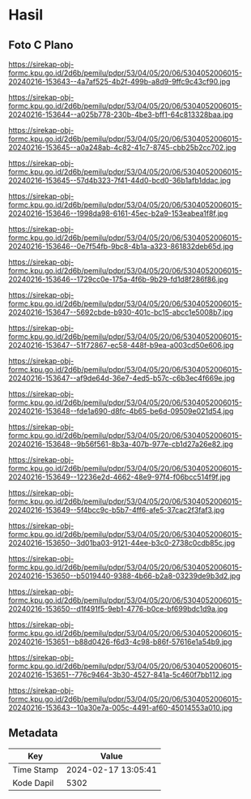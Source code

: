 # Hasil

## Foto C Plano

https://sirekap-obj-formc.kpu.go.id/2d6b/pemilu/pdpr/53/04/05/20/06/5304052006015-20240216-153643--4a7af525-4b2f-499b-a8d9-9ffc9c43cf90.jpg

https://sirekap-obj-formc.kpu.go.id/2d6b/pemilu/pdpr/53/04/05/20/06/5304052006015-20240216-153644--a025b778-230b-4be3-bff1-64c813328baa.jpg

https://sirekap-obj-formc.kpu.go.id/2d6b/pemilu/pdpr/53/04/05/20/06/5304052006015-20240216-153645--a0a248ab-4c82-41c7-8745-cbb25b2cc702.jpg

https://sirekap-obj-formc.kpu.go.id/2d6b/pemilu/pdpr/53/04/05/20/06/5304052006015-20240216-153645--57d4b323-7f41-44d0-bcd0-36b1afb1ddac.jpg

https://sirekap-obj-formc.kpu.go.id/2d6b/pemilu/pdpr/53/04/05/20/06/5304052006015-20240216-153646--1998da98-6161-45ec-b2a9-153eabea1f8f.jpg

https://sirekap-obj-formc.kpu.go.id/2d6b/pemilu/pdpr/53/04/05/20/06/5304052006015-20240216-153646--0e7f54fb-9bc8-4b1a-a323-861832deb65d.jpg

https://sirekap-obj-formc.kpu.go.id/2d6b/pemilu/pdpr/53/04/05/20/06/5304052006015-20240216-153646--1729cc0e-175a-4f6b-9b29-fd1d8f286f86.jpg

https://sirekap-obj-formc.kpu.go.id/2d6b/pemilu/pdpr/53/04/05/20/06/5304052006015-20240216-153647--5692cbde-b930-401c-bc15-abcc1e5008b7.jpg

https://sirekap-obj-formc.kpu.go.id/2d6b/pemilu/pdpr/53/04/05/20/06/5304052006015-20240216-153647--51f72867-ec58-448f-b9ea-a003cd50e606.jpg

https://sirekap-obj-formc.kpu.go.id/2d6b/pemilu/pdpr/53/04/05/20/06/5304052006015-20240216-153647--af9de64d-36e7-4ed5-b57c-c6b3ec4f669e.jpg

https://sirekap-obj-formc.kpu.go.id/2d6b/pemilu/pdpr/53/04/05/20/06/5304052006015-20240216-153648--fde1a690-d8fc-4b65-be6d-09509e021d54.jpg

https://sirekap-obj-formc.kpu.go.id/2d6b/pemilu/pdpr/53/04/05/20/06/5304052006015-20240216-153648--9b56f561-8b3a-407b-977e-cb1d27a26e82.jpg

https://sirekap-obj-formc.kpu.go.id/2d6b/pemilu/pdpr/53/04/05/20/06/5304052006015-20240216-153649--12236e2d-4662-48e9-97f4-f06bcc514f9f.jpg

https://sirekap-obj-formc.kpu.go.id/2d6b/pemilu/pdpr/53/04/05/20/06/5304052006015-20240216-153649--5f4bcc9c-b5b7-4ff6-afe5-37cac2f3faf3.jpg

https://sirekap-obj-formc.kpu.go.id/2d6b/pemilu/pdpr/53/04/05/20/06/5304052006015-20240216-153650--3d01ba03-9121-44ee-b3c0-2738c0cdb85c.jpg

https://sirekap-obj-formc.kpu.go.id/2d6b/pemilu/pdpr/53/04/05/20/06/5304052006015-20240216-153650--b5019440-9388-4b66-b2a8-03239de9b3d2.jpg

https://sirekap-obj-formc.kpu.go.id/2d6b/pemilu/pdpr/53/04/05/20/06/5304052006015-20240216-153650--d1f491f5-9eb1-4776-b0ce-bf699bdc1d9a.jpg

https://sirekap-obj-formc.kpu.go.id/2d6b/pemilu/pdpr/53/04/05/20/06/5304052006015-20240216-153651--b88d0426-f6d3-4c98-b86f-57616e1a54b9.jpg

https://sirekap-obj-formc.kpu.go.id/2d6b/pemilu/pdpr/53/04/05/20/06/5304052006015-20240216-153651--776c9464-3b30-4527-841a-5c460f7bb112.jpg

https://sirekap-obj-formc.kpu.go.id/2d6b/pemilu/pdpr/53/04/05/20/06/5304052006015-20240216-153643--10a30e7a-005c-4491-af60-45014553a010.jpg


## Metadata

| Key        | Value               |
| ---------- | ------------------- |
| Time Stamp | 2024-02-17 13:05:41 |
| Kode Dapil | 5302                |



